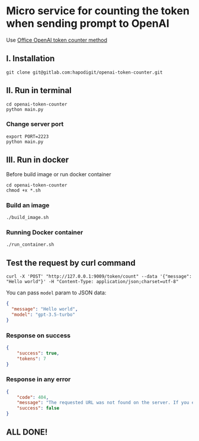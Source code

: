 # Micro service for counting the token when sending prompt to OpenAI
Use [Office OpenAI token counter method](https://github.com/openai/openai-cookbook/blob/main/examples/How_to_count_tokens_with_tiktoken.ipynb)

## I. Installation
```shell
git clone git@gitlab.com:hapodigit/openai-token-counter.git
```

## II. Run in terminal
```shell
cd openai-token-counter
python main.py
```
### Change server port
```shell
export PORT=2223
python main.py
```

## III. Run in docker

Before build image or run docker container
```shell
cd openai-token-counter
chmod +x *.sh
```

### Build an image
```shell
./build_image.sh
```

### Running Docker container
```shell
./run_container.sh
```

## Test the request by curl command
```shell
curl -X 'POST' "http://127.0.0.1:9009/token/count" --data '{"message": "Hello world"}' -H "Content-Type: application/json;charset=utf-8"
```

You can pass `model` param to JSON data:
```json
{
  "message": "Hello world",
  "model": "gpt-3.5-turbo"
}
```

### Response on success
```json
{
    "success": true,
    "tokens": 7
}
```

### Response in any error
```json
{
    "code": 404,
    "message": "The requested URL was not found on the server. If you entered the URL manually please check your spelling and try again.",
    "success": false
}
```
## ALL DONE!
